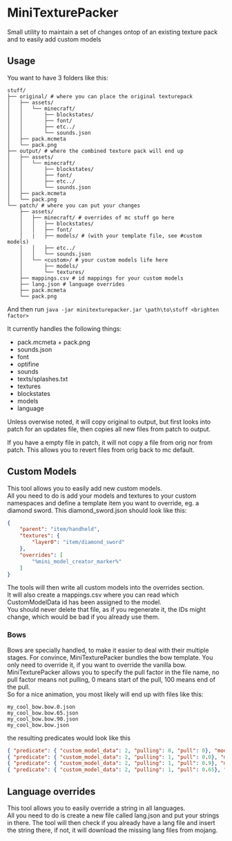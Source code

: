 # MiniTexturePacker

Small utility to maintain a set of changes ontop of an existing texture pack and to easily add custom models

## Usage

You want to have 3 folders like this:
```
stuff/
├── original/ # where you can place the original texturepack
│   ├── assets/
│   │   └── minecraft/
│   │       ├── blockstates/
│   │       ├── font/
│   │       ├── etc../
│   │       └── sounds.json
│   ├── pack.mcmeta
│   └── pack.png
├── output/ # where the combined texture pack will end up
│   ├── assets/
│   │   └── minecraft/
│   │       ├── blockstates/
│   │       ├── font/
│   │       ├── etc../
│   │       └── sounds.json
│   ├── pack.mcmeta
│   └── pack.png
└── patch/ # where you can put your changes
    ├── assets/
    │   ├── minecraft/ # overrides of mc stuff go here
    │   │   ├── blockstates/
    │   │   ├── font/
    │   |   ├── models/ # (with your template file, see #custom models)
    │   │   ├── etc../
    │   │   └── sounds.json
    │   └── <custom>/ # your custom models life here
    │       ├── models/
    │       └── textures/
    ├── mappings.csv # id mappings for your custom models
    ├── lang.json # language overrides
    ├── pack.mcmeta
    └── pack.png
```

And then run `java -jar minitexturepacker.jar \path\to\stuff <brighten factor>`

It currently handles the following things:
* pack.mcmeta + pack.png
* sounds.json
* font
* optifine
* sounds
* texts/splashes.txt
* textures
* blockstates
* models
* language

Unless overwise noted, it will copy original to output, but first looks into patch for an updates file, then copies all new files from patch to output.

If you have a empty file in patch, it will not copy a file from orig nor from patch. This allows you to revert files from orig back to mc default.

## Custom Models

This tool allows you to easily add new custom models.  
All you need to do is add your models and textures to your custom namespaces and define a template item you want to override, eg. a diamond sword.
This diamond_sword.json should look like this:
```json
{
	"parent": "item/handheld",
	"textures": {
		"layer0": "item/diamond_sword"
	},
	"overrides": [
		"%mini_model_creator_marker%"
	]
}
```
The tools will then write all custom models into the overrides section.  
It will also create a mappings.csv where you can read which CustomModelData id has been assigned to the model.  
You should never delete that file, as if you regenerate it, the IDs might change, which would be bad if you already use them.

### Bows

Bows are specially handled, to make it easier to deal with their multiple stages. For convince, MiniTexturePacker bundles the bow template. You only need to override it, if you want to override the vanilla bow.  
MiniTexturePacker allows you to specify the pull factor in the file name, no pull factor means not pulling, 0 means start of the pull, 100 means end of the pull.  
So for a nice animation, you most likely will end up with files like this:
```
my_cool_bow.bow.0.json
my_cool_bow.bow.65.json
my_cool_bow.bow.90.json
my_cool_bow.bow.json
```
the resulting predicates would look like this
```json
{ "predicate": { "custom_model_data": 2, "pulling": 0, "pull": 0}, "model": "namespace:item/my_cool_bow.bow"},
{ "predicate": { "custom_model_data": 2, "pulling": 1, "pull": 0.0}, "model": "namespace:item/my_cool_bow.bow.0"},
{ "predicate": { "custom_model_data": 2, "pulling": 1, "pull": 0.9}, "model": "namespace:item/my_cool_bow.bow.90"},
{ "predicate": { "custom_model_data": 2, "pulling": 1, "pull": 0.65}, "model": "namespace:item/my_cool_bow.bow.65"},
```

## Language overrides

This tool allows you to easily override a string in all languages.  
All you need to do is create a new file called lang.json and put your strings in there. 
The tool will then check if you already have a lang file and insert the string there, if not, it will download the missing lang files from mojang.

